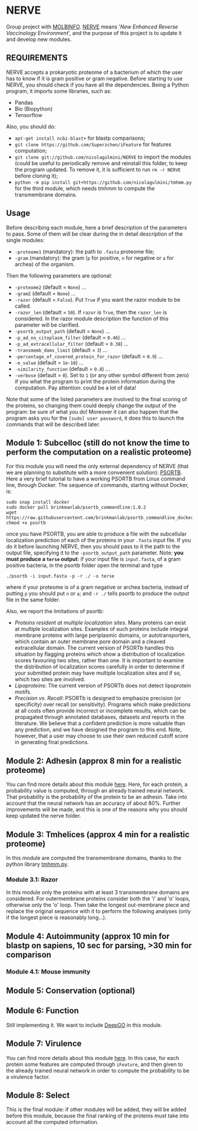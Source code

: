 # NERVE

Group project with [MOLBINFO](http://www.bio.unipd.it/molbinfo/). 
[NERVE](https://www.ncbi.nlm.nih.gov/pmc/articles/PMC1570458/) means '*New Enhanced Reverse Vaccinology Environment*', and the purpose of this project is to update it and develop new modules.

## REQUIREMENTS
NERVE accepts a prokaryotic proteome of a bacterium of which the user has to know if it is gram positive or gram negative.
Before starting to use NERVE, you should check if you have all the dependencies. Being a Python program, it imports some libraries, such as:
- Pandas 
- Bio (Biopython)
- Tensorflow

Also, you should do:
- `apt-get install ncbi-blast+` for blastp comparisons;
- `git clone https://github.com/Superzchen/iFeature` for features computation;
- `git clone git://github.com/nicolagulmini/NERVE` to import the modules (could be useful to periodically remove and reinstall this folder, to keep the program updated. To remove it, it is sufficient to run `rm -r NERVE` before cloning it);
- `python -m pip install git+https://github.com/nicolagulmini/tmhmm.py` for the third module, which needs tmhmm to compute the transmembrane domains. 

## Usage

Before describing each module, here a brief description of the parameters to pass. Some of them will be clear during the in detail description of the single modules:
- `-proteome1` (mandatory): the path to `.fasta` proteome file;
- `-gram` (mandatory): the gram (`p` for positive, `n` for negative or `a` for archea) of the organism.

Then the following parameters are optional:
- `-proteome2` (default = `None`) ...
- `-gram2` (default = `None`) ...
- `-razor` (default = `False`). Put `True` if you want the razor module to be called.
- `-razor_len` (default = `50`). If `razor` is `True`, then the `razor_len` is considered. In the razor module description the function of this parameter will be clarified.
- `-psortb_output_path` (default = `None`) ...
- `-p_ad_no_citoplasm_filter` (default = `0.46`) ...
- `-p_ad_extracellular_filter` (default = `0.38`) ...
- `-transmemb_doms_limit` (default = `3`) ...
- `-percentage_of_covered_protein_for_razor` (default = `0.9`) ...
- `-e_value` (default = `1e-10`) ...
- `-similarity_function` (default = `0.8`) ...
- `-verbose` (default = `0`). Set to `1` (or any other symbol different from zero) if you what the program to print the protein information during the computation. Pay attention: could be a lot of data!

Note that some of the listed parameters are involved to the final scoring of the proteins, so changing them could deeply change the output of the program: be sure of what you do!
Moreover it can also happen that the program asks you for the `[sudo] user password`, it does this to launch the commands that will be described later.

## Module 1: Subcelloc (still do not know the time to perform the computation on a realistic proteome)
For this module you will need the only external dependency of NERVE (that we are planning to substitute with a more convenient solution): [PSORTB](https://www.psort.org/psortb/). 
Here a very brief tutorial to have a working PSORTB from Linux command line, through Docker. The sequence of commands, starting without Docker, is:

```
sudo snap install docker
sudo docker pull brinkmanlab/psortb_commandline:1.0.2
wget https://raw.githubusercontent.com/brinkmanlab/psortb_commandline_docker/master/psortb
chmod +x psortb
```

once you have PSORTB, you are able to produce a file with the subcellular localization prediction of each of the proteins in your `.fasta` input file. If you do it before launching NERVE, then you should pass to it the path to the output file, specifying it to the `-psortb_output_path` parameter. Note: **you must produce a `terse` output**: if your input file is `input.fasta`, of a gram positive bacteria, in the psortb folder open the terminal and type
```
./psortb -i input.fasta -p -r ./ -o terse
```
where if your proteome is of a gram negative or archea bacteria, instead of putting `p` you should put `n` or `a`; and `-r ./` tells psortb to produce the output file in the same folder. 

Also, we report the limitations of psortb:
- *Proteins resident at multiple localization sites*. Many proteins can exist at multiple localization sites. Examples of such proteins include integral membrane proteins with large periplasmic domains, or autotransporters, which contain an outer membrane pore domain and a cleaved extracellular domain. The current version of PSORTb handles this situation by flagging proteins which show a distribution of localization scores favouring two sites, rather than one. It is important to examine the distribution of localization scores carefully in order to determine if your submitted protein may have multiple localization sites and if so, which two sites are involved.
- *Lipoproteins*: The current version of PSORTb does not detect lipoprotein motifs.
- *Precision vs. Recall*: PSORTb is designed to emphasize precision (or specificity) over recall (or sensitivity). Programs which make predictions at all costs often provide incorrect or incomplete results, which can be propagated through annotated databases, datasets and reports in the literature. We believe that a confident prediction is more valuable than any prediction, and we have designed the program to this end. Note, however, that a user may choose to use their own reduced cutoff score in generating final predictions.

## Module 2: Adhesin (approx 8 min for a realistic proteome)
You can find more details about this module [here](https://github.com/nicolagulmini/spaan). Here, for each protein, a probability value is computed, through an already trained neural network. That probability is the probability of the protein to be an adhesin. Take into account that the neural network has an accuracy of about 80%. Further improvements will be made, and this is one of the reasons why you should keep updated the nerve folder. 

## Module 3: Tmhelices (approx 4 min for a realistic proteome)
In this module are computed the transmembrane domains, thanks to the python library [tmhmm.py](https://github.com/dansondergaard/tmhmm.py). 

### Module 3.1: Razor
In this module only the proteins with at least 3 transmembrane domains are considered.
For outermembrane proteins consider both the 'i' and 'o' loops, otherwise only the 'o' loop. 
Then take the longest out-membrane piece and replace the original sequence with it to perform the following analyses
(only if the longest piece is reasonably long...).

## Module 4: Autoimmunity (approx 10 min for blastp on sapiens, 10 sec for parsing, >30 min for comparison

### Module 4.1: Mouse immunity

## Module 5: Conservation (optional)

## Module 6: Function
Still implementing it. We want to include [DeepGO](https://github.com/bio-ontology-research-group/deepgo) in this module.

## Module 7: Virulence
You can find more details about this module [here](https://github.com/nicolagulmini/virulent_factor_classification). In this case, for each protein some features are computed through `iFeature`, and then given to the already trained neural network in order to compute the probability to be a virulence factor. 

## Module 8: Select
This is the final module: if other modules will be added, they will be added before this module, because the final ranking of the proteins must take into account all the computed information. 
